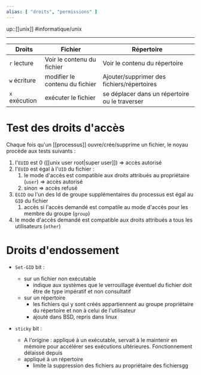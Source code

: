 ```yaml
---
alias: [ "droits", "permissions" ]
---
```

up::[[unix]]
#informatique/unix

----

| Droits        | Fichier | Répertoire |
| ------------- | ------- | ---------- |
|`r` lecture|Voir le contenu du fichier|Voir le contenu du répertoire|
|`w` écriture|modifier le contenu du fichier|Ajouter/supprimer des fichiers/répertoires| 
|`x` exécution|exécuter le fichier|se déplacer dans un répertoire ou le traverser|

# Test des droits d'accès 
Chaque fois qu'un [[processus]] ouvre/crée/supprime un fichier, le noyau procède aux tests suivants :
 1. l'`EUID` est 0 ([[unix user root|super user]]) => accès autorisé
 2. l'`EUID` est égal à l'`UID` du fichier :
     1. le mode d'accès est compatible aux droits attribués au propriétaire (`user`) => accès autorisé
     2. sinon => accès refusé
 3. `EGID` ou l'un des Id de groupe supplémentaires du processus est égal au `GID` du fichier 
     1. accès si l'accès demandé est compatile au mode d'accès pour les membre du groupe (`group`)
 4. le mode d'accès demandé est compatible aux droits attribués a tous les utilisateurs (`other`)

# Droits d'endossement

 - `Set-GID` bit :
     - sur un fichier non exécutable
         - indique aux systèmes que le verrouillage éventuel du fichier doit être de type impératif et non consultatif
     - sur un répertoire 
         - les fichiers qui y sont créés appartiennent au groupe propriétaire du répertoire et non à celui de l'utilisateur 
         - ajouté dans BSD, repris dans linux


 - `sticky` bit :
     - A l'origine : appliqué à un exécutable, servait à le maintenir en mémoire pour accélérer ses exécutions ultérieures. Fonctionnement délaissé depuis
     - appliqué à un répertoire
         - limite la suppression des fichiers au propriétaire des fichiersgg
